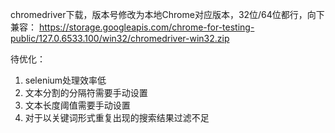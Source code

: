 chromedriver下载，版本号修改为本地Chrome对应版本，32位/64位都行，向下兼容：
https://storage.googleapis.com/chrome-for-testing-public/127.0.6533.100/win32/chromedriver-win32.zip

待优化：
1. selenium处理效率低
2. 文本分割的分隔符需要手动设置
3. 文本长度阈值需要手动设置
4. 对于以关键词形式重复出现的搜索结果过滤不足